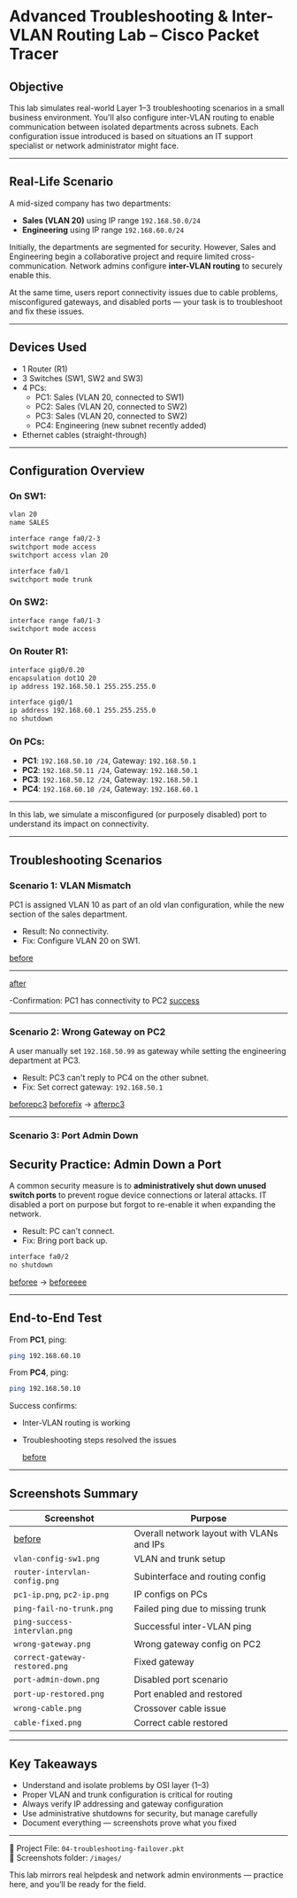# Advanced Troubleshooting & Inter-VLAN Routing Lab – Cisco Packet Tracer

## Objective

This lab simulates real-world Layer 1–3 troubleshooting scenarios in a small business environment. You'll also configure inter-VLAN routing to enable communication between isolated departments across subnets. Each configuration issue introduced is based on situations an IT support specialist or network administrator might face.

---

## Real-Life Scenario

A mid-sized company has two departments:
- **Sales (VLAN 20)** using IP range `192.168.50.0/24`
- **Engineering** using IP range `192.168.60.0/24`

Initially, the departments are segmented for security. However, Sales and Engineering begin a collaborative project and require limited cross-communication. Network admins configure **inter-VLAN routing** to securely enable this.

At the same time, users report connectivity issues due to cable problems, misconfigured gateways, and disabled ports — your task is to troubleshoot and fix these issues.

---

##  Devices Used

- 1 Router (R1)
- 3 Switches (SW1, SW2 and SW3)
- 4 PCs:
  - PC1: Sales (VLAN 20, connected to SW1)
  - PC2: Sales (VLAN 20, connected to SW2)
  - PC3: Sales (VLAN 20, connected to SW2)
  - PC4: Engineering (new subnet recently added)
- Ethernet cables (straight-through)

---

## Configuration Overview

###  On SW1:
```bash
vlan 20
name SALES

interface range fa0/2-3
switchport mode access
switchport access vlan 20

interface fa0/1
switchport mode trunk
```

###  On SW2:
```bash
interface range fa0/1-3
switchport mode access
```

###  On Router R1:
```bash
interface gig0/0.20
encapsulation dot1Q 20
ip address 192.168.50.1 255.255.255.0

interface gig0/1
ip address 192.168.60.1 255.255.255.0
no shutdown
```

###  On PCs:
- **PC1**: `192.168.50.10 /24`, Gateway: `192.168.50.1`
- **PC2**: `192.168.50.11 /24`, Gateway: `192.168.50.1`
- **PC3**: `192.168.50.12 /24`, Gateway: `192.168.50.1`
- **PC4**: `192.168.60.10 /24`, Gateway: `192.168.60.1`

---

In this lab, we simulate a misconfigured (or purposely disabled) port to understand its impact on connectivity.

---

## Troubleshooting Scenarios

### Scenario 1:  VLAN Mismatch
PC1 is assigned VLAN 10 as part of an old vlan configuration, while the new section of the sales department.
- Result: No connectivity.
- Fix: Configure VLAN 20 on SW1.

 [before](images/diff-vlan-LAN.PNG) 
 
 ------------
 
 [after](images/move-to-correct-vlan.PNG)

-Confirmation: PC1 has connectivity to PC2
[success](ping-success-vlans)

---

### Scenario 2:  Wrong Gateway on PC2
A user manually set `192.168.50.99` as gateway while setting the engineering department at PC3.
- Result: PC3 can't reply to PC4 on the other subnet.
- Fix: Set correct gateway: `192.168.50.1`

 [beforepc3](images/wrong-gateway.PNG)
 [beforefix](images/ping-diff-subnet.PNG) → [afterpc3](images/correct-gateway-restored.PNG)

---

### Scenario 3: Port Admin Down
##  Security Practice: Admin Down a Port
A common security measure is to **administratively shut down unused switch ports** to prevent rogue device connections or lateral attacks.
IT disabled a port on purpose but forgot to re-enable it when expanding the network.
- Result: PC can't connect.
- Fix: Bring port back up.

```bash
interface fa0/2
no shutdown
```

 [beforee](images/port-admin-down.PNG) →  [beforeeee](images/port-up-restored.PNG)

---

## End-to-End Test

From **PC1**, ping:
```bash
ping 192.168.60.10
```

From **PC4**, ping:
```bash
ping 192.168.50.10
```

 Success confirms:
- Inter-VLAN routing is working
- Troubleshooting steps resolved the issues

  [before](images/successfull-ping-intervlan.PNG)
---

## Screenshots Summary

| Screenshot                       | Purpose                                       |
|----------------------------------|-----------------------------------------------|
|  [before](images/Topology-with-new-subnet.PNG) | Overall network layout with VLANs and IPs     |
| `vlan-config-sw1.png`            | VLAN and trunk setup                          |
| `router-intervlan-config.png`    | Subinterface and routing config               |
| `pc1-ip.png`, `pc2-ip.png`       | IP configs on PCs                             |
| `ping-fail-no-trunk.png`         | Failed ping due to missing trunk              |
| `ping-success-intervlan.png`     | Successful inter-VLAN ping                    |
| `wrong-gateway.png`              | Wrong gateway config on PC2                   |
| `correct-gateway-restored.png`   | Fixed gateway                                |
| `port-admin-down.png`            | Disabled port scenario                        |
| `port-up-restored.png`           | Port enabled and restored                     |
| `wrong-cable.png`                | Crossover cable issue                         |
| `cable-fixed.png`                | Correct cable restored                        |

---

## Key Takeaways

- Understand and isolate problems by OSI layer (1–3)
- Proper VLAN and trunk configuration is critical for routing
- Always verify IP addressing and gateway configuration
- Use administrative shutdowns for security, but manage carefully
- Document everything — screenshots prove what you fixed

---

📁 Project File: `04-troubleshooting-failover.pkt`  
📂 Screenshots folder: `/images/`

This lab mirrors real helpdesk and network admin environments — practice here, and you’ll be ready for the field.
